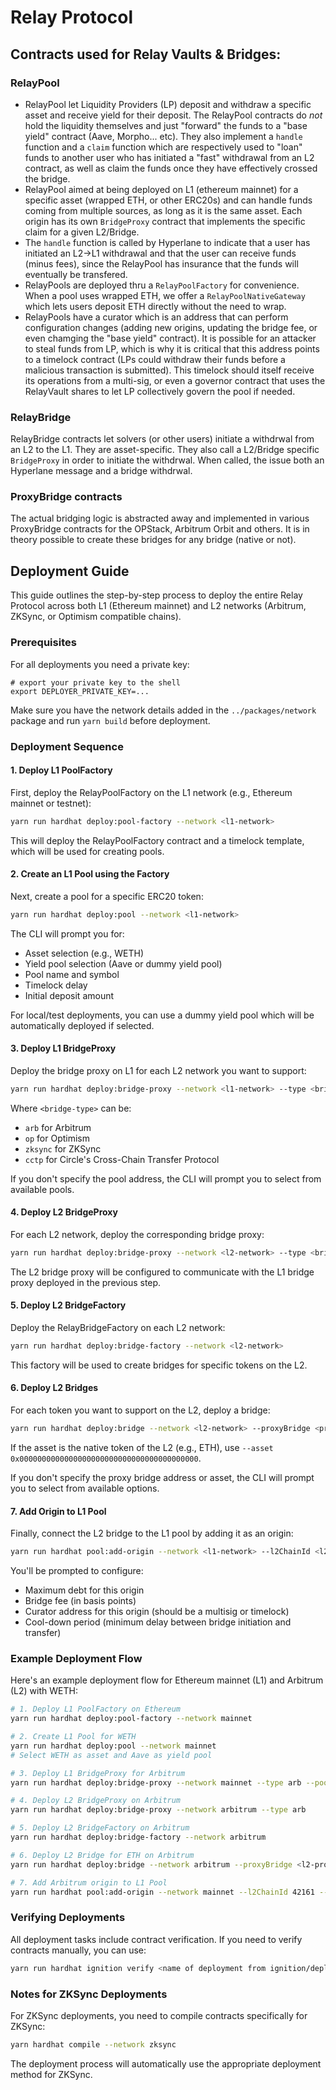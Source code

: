 # Relay Protocol

## Contracts used for Relay Vaults & Bridges:

### RelayPool

- RelayPool let Liquidity Providers (LP) deposit and withdraw a specific asset and receive yield for their deposit. The RelayPool contracts do _not_ hold the liquidity themselves and just "forward" the funds to a "base yield" contract (Aave, Morpho... etc). They also implement a `handle` function and a `claim` function which are respectively used to "loan" funds to another user who has initiated a "fast" withdrawal from an L2 contract, as well as claim the funds once they have effectively crossed the bridge.
- RelayPool aimed at being deployed on L1 (ethereum mainnet) for a specific asset (wrapped ETH, or other ERC20s) and can handle funds coming from multiple sources, as long as it is the same asset. Each origin has its own `BridgeProxy` contract that implements the specific claim for a given L2/Bridge.
- The `handle` function is called by Hyperlane to indicate that a user has initiated an L2->L1 withdrawal and that the user can receive funds (minus fees), since the RelayPool has insurance that the funds will eventually be transfered.
- RelayPools are deployed thru a `RelayPoolFactory` for convenience. When a pool uses wrapped ETH, we offer a `RelayPoolNativeGateway` which lets users deposit ETH directly without the need to wrap.
- RelayPools have a curator which is an address that can perform configuration changes (adding new origins, updating the bridge fee, or even chamging the "base yield" contract). It is possible for an attacker to steal funds from LP, which is why it is critical that this address points to a timelock contract (LPs could withdraw their funds before a malicious transaction is submitted). This timelock should itself receive its operations from a multi-sig, or even a governor contract that uses the RelayVault shares to let LP collectively govern the pool if needed.

### RelayBridge

RelayBridge contracts let solvers (or other users) initiate a withdrwal from an L2 to the L1. They are asset-specific. They also call a L2/Bridge specific `BridgeProxy` in order to initiate the withdrwal. When called, the issue both an Hyperlane message and a bridge withdrwal.

### ProxyBridge contracts

The actual bridging logic is abstracted away and implemented in various ProxyBridge contracts for the OPStack, Arbitrum Orbit and others. It is in theory possible to create these bridges for any bridge (native or not).

## Deployment Guide

This guide outlines the step-by-step process to deploy the entire Relay Protocol across both L1 (Ethereum mainnet) and L2 networks (Arbitrum, ZKSync, or Optimism compatible chains).

### Prerequisites

For all deployments you need a private key:

```
# export your private key to the shell
export DEPLOYER_PRIVATE_KEY=...
```

Make sure you have the network details added in the `../packages/network` package and run `yarn build` before deployment.

### Deployment Sequence

#### 1. Deploy L1 PoolFactory

First, deploy the RelayPoolFactory on the L1 network (e.g., Ethereum mainnet or testnet):

```bash
yarn run hardhat deploy:pool-factory --network <l1-network>
```

This will deploy the RelayPoolFactory contract and a timelock template, which will be used for creating pools.

#### 2. Create an L1 Pool using the Factory

Next, create a pool for a specific ERC20 token:

```bash
yarn run hardhat deploy:pool --network <l1-network>
```

The CLI will prompt you for:

- Asset selection (e.g., WETH)
- Yield pool selection (Aave or dummy yield pool)
- Pool name and symbol
- Timelock delay
- Initial deposit amount

For local/test deployments, you can use a dummy yield pool which will be automatically deployed if selected.

#### 3. Deploy L1 BridgeProxy

Deploy the bridge proxy on L1 for each L2 network you want to support:

```bash
yarn run hardhat deploy:bridge-proxy --network <l1-network> --type <bridge-type> --poolAddress <relay-pool-address>
```

Where `<bridge-type>` can be:

- `arb` for Arbitrum
- `op` for Optimism
- `zksync` for ZKSync
- `cctp` for Circle's Cross-Chain Transfer Protocol

If you don't specify the pool address, the CLI will prompt you to select from available pools.

#### 4. Deploy L2 BridgeProxy

For each L2 network, deploy the corresponding bridge proxy:

```bash
yarn run hardhat deploy:bridge-proxy --network <l2-network> --type <bridge-type>
```

The L2 bridge proxy will be configured to communicate with the L1 bridge proxy deployed in the previous step.

#### 5. Deploy L2 BridgeFactory

Deploy the RelayBridgeFactory on each L2 network:

```bash
yarn run hardhat deploy:bridge-factory --network <l2-network>
```

This factory will be used to create bridges for specific tokens on the L2.

#### 6. Deploy L2 Bridges

For each token you want to support on the L2, deploy a bridge:

```bash
yarn run hardhat deploy:bridge --network <l2-network> --proxyBridge <proxy-bridge-address> --asset <token-address>
```

If the asset is the native token of the L2 (e.g., ETH), use `--asset 0x0000000000000000000000000000000000000000`.

If you don't specify the proxy bridge address or asset, the CLI will prompt you to select from available options.

#### 7. Add Origin to L1 Pool

Finally, connect the L2 bridge to the L1 pool by adding it as an origin:

```bash
yarn run hardhat pool:add-origin --network <l1-network> --l2ChainId <l2-chain-id> --pool <pool-address> --proxyBridge <l1-proxy-bridge> --bridge <l2-bridge-address>
```

You'll be prompted to configure:

- Maximum debt for this origin
- Bridge fee (in basis points)
- Curator address for this origin (should be a multisig or timelock)
- Cool-down period (minimum delay between bridge initiation and transfer)

### Example Deployment Flow

Here's an example deployment flow for Ethereum mainnet (L1) and Arbitrum (L2) with WETH:

```bash
# 1. Deploy L1 PoolFactory on Ethereum
yarn run hardhat deploy:pool-factory --network mainnet

# 2. Create L1 Pool for WETH
yarn run hardhat deploy:pool --network mainnet
# Select WETH as asset and Aave as yield pool

# 3. Deploy L1 BridgeProxy for Arbitrum
yarn run hardhat deploy:bridge-proxy --network mainnet --type arb --poolAddress <pool-address>

# 4. Deploy L2 BridgeProxy on Arbitrum
yarn run hardhat deploy:bridge-proxy --network arbitrum --type arb

# 5. Deploy L2 BridgeFactory on Arbitrum
yarn run hardhat deploy:bridge-factory --network arbitrum

# 6. Deploy L2 Bridge for ETH on Arbitrum
yarn run hardhat deploy:bridge --network arbitrum --proxyBridge <l2-proxy-bridge-address> --asset 0x0000000000000000000000000000000000000000

# 7. Add Arbitrum origin to L1 Pool
yarn run hardhat pool:add-origin --network mainnet --l2ChainId 42161 --pool <pool-address> --proxyBridge <l1-proxy-bridge> --bridge <l2-bridge-address>
```

### Verifying Deployments

All deployment tasks include contract verification. If you need to verify contracts manually, you can use:

```bash
yarn run hardhat ignition verify <name of deployment from ignition/deployments/>
```

### Notes for ZKSync Deployments

For ZKSync deployments, you need to compile contracts specifically for ZKSync:

```bash
yarn hardhat compile --network zksync
```

The deployment process will automatically use the appropriate deployment method for ZKSync.
